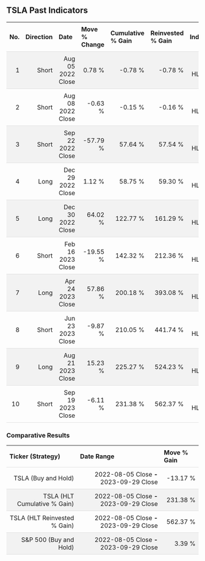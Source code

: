 
<style>
.hits {
            border-collapse: collapse;
            width: 100%;
        }
        .hits th, td {
            padding: 8px;
            border-bottom: 1px solid #ddd;
        }
        
        .hits td {text-align: right;}
        .hits th {text-align: left;}
        
        .hits tr:nth-child(even) {
            background-color: #f2f2f2;
        }
        
        .chartCol {
            width: 50%;
            float: left;
            padding: 20px;
        }  
</style>
    
<br>

## TSLA Past Indicators

<table class="hits">
    <tr>
        <th>No.</th>
        <th>Direction</th>
        <th>Date</th>
        <th>Move % Change</th>
        <th>Cumulative % Gain</th>
        <th>Reinvested % Gain</th>
        <th>Indicator</th>
      </tr>
    <tr>
        <td>1</td>
        <td>Short</td>
        <td>Aug 05 2022 Close</td>
        <td>0.78 %</td>
        <td>-0.78 %</td>
        <td>-0.78 %</td>
        <td>Short HLT 102</td>
    </tr>
    <tr>
        <td>2</td>
        <td>Short</td>
        <td>Aug 08 2022 Close</td>
        <td>-0.63 %</td>
        <td>-0.15 %</td>
        <td>-0.16 %</td>
        <td>Short HLT 110</td>
    </tr>
    <tr>
        <td>3</td>
        <td>Short</td>
        <td>Sep 22 2022 Close</td>
        <td>-57.79 %</td>
        <td>57.64 %</td>
        <td>57.54 %</td>
        <td>Short HLT 101</td>
    </tr>
    <tr>
        <td>4</td>
        <td>Long</td>
        <td>Dec 29 2022 Close</td>
        <td>1.12 %</td>
        <td>58.75 %</td>
        <td>59.30 %</td>
        <td>Long HLT 123</td>
    </tr>
    <tr>
        <td>5</td>
        <td>Long</td>
        <td>Dec 30 2022 Close</td>
        <td>64.02 %</td>
        <td>122.77 %</td>
        <td>161.29 %</td>
        <td>Long HLT 106</td>
    </tr>
    <tr>
        <td>6</td>
        <td>Short</td>
        <td>Feb 16 2023 Close</td>
        <td>-19.55 %</td>
        <td>142.32 %</td>
        <td>212.36 %</td>
        <td>Short HLT 103</td>
    </tr>
    <tr>
        <td>7</td>
        <td>Long</td>
        <td>Apr 24 2023 Close</td>
        <td>57.86 %</td>
        <td>200.18 %</td>
        <td>393.08 %</td>
        <td>Long HLT 147</td>
    </tr>
    <tr>
        <td>8</td>
        <td>Short</td>
        <td>Jun 23 2023 Close</td>
        <td>-9.87 %</td>
        <td>210.05 %</td>
        <td>441.74 %</td>
        <td>Short HLT 106</td>
    </tr>
    <tr>
        <td>9</td>
        <td>Long</td>
        <td>Aug 21 2023 Close</td>
        <td>15.23 %</td>
        <td>225.27 %</td>
        <td>524.23 %</td>
        <td>Long HLT 123</td>
    </tr>
    <tr>
        <td>10</td>
        <td>Short</td>
        <td>Sep 19 2023 Close</td>
        <td>-6.11 %</td>
        <td>231.38 %</td>
        <td>562.37 %</td>
        <td>Short HLT 201</td>
    </tr>
    
</table>

### Comparative Results

<table class="hits">
    <thead>
        <th>Ticker (Strategy)</th>
        <th>Date Range</th>
        <th>Move % Gain</th>
    </thead>
    <tbody>
        <tr>
            <td>TSLA (Buy and Hold)</td>
            <td>2022-08-05 Close <b>-</b> 2023-09-29 Close</td>
            <td>-13.17 %</td>
        </tr>
        <tr>
            <td>TSLA (HLT Cumulative % Gain)</td>
            <td>2022-08-05 Close <b>-</b> 2023-09-29 Close</td>
            <td>231.38 %</td>
        </tr>
        <tr>
            <td>TSLA (HLT Reinvested % Gain)</td>
            <td>2022-08-05 Close <b>-</b> 2023-09-29 Close</td>
            <td>562.37 %</td>
        </tr>
        <tr>
            <td>S&P 500 (Buy and Hold)</td>
            <td>2022-08-05 Close <b>-</b> 2023-09-29 Close</td>
            <td>3.39 %</td>
        </tr>
    </tbody>
</table>
<br>
<br>